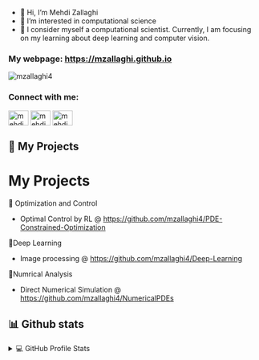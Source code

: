 - 👋 Hi, I’m Mehdi Zallaghi
- 👀 I’m interested in computational science
- 🌱 I consider myself a computational scientist. Currently, I am focusing on my learning about deep learning and computer vision.

### My webpage:   https://mzallaghi.github.io

<p align="left"> <img src="https://komarev.com/ghpvc/?username=mzallaghi4&label=Profile%20views&color=0e75b6&style=flat" alt="mzallaghi4" /> </p>


<h3 align="left">Connect with me:</h3>
<p align="left">
<a href="https://twitter.com/mehdizallaghi" target="blank"><img align="center" src="https://raw.githubusercontent.com/rahuldkjain/github-profile-readme-generator/master/src/images/icons/Social/twitter.svg" alt="mehdizallaghi" height="30" width="40" /></a>
<a href="https://linkedin.com/in/mehdizallaghi" target="blank"><img align="center" src="https://raw.githubusercontent.com/rahuldkjain/github-profile-readme-generator/master/src/images/icons/Social/linked-in-alt.svg" alt="mehdizallaghi" height="30" width="40" /></a>
<a href="https://instagram.com/mehdizallaghi4" target="blank"><img align="center" src="https://raw.githubusercontent.com/rahuldkjain/github-profile-readme-generator/master/src/images/icons/Social/instagram.svg" alt="mehdizallaghi4" height="30" width="40" /></a>
</p>

 <summary><h2>📘 My Projects</h2></summary>


# My  Projects
📄 Optimization and Control
 - Optimal Control by RL  @
https://github.com/mzallaghi4/PDE-Constrained-Optimization

📄Deep Learning
 - Image processing  @
https://github.com/mzallaghi4/Deep-Learning

📄Numrical Analysis 
 - Direct Numerical Simulation @
  https://github.com/mzallaghi4/NumericalPDEs



## 📊 Github stats
<details> 
  <summary>💻 GitHub Profile Stats</summary>
  <br/>
    <a href="https://github.com/anuraghazra/github-readme-stats"><img alt="mzallaghi4's Github Stats" src="https://github-readme-stats.vercel.app/api/?username=mzallaghi4&show_icons=true&count_private=true&theme=default&hide_border=true&bg_color=fff&title_color=00E676&icon_color=00E676" height="192px"/></a>
  <a href="https://github.com/anuraghazra/github-readme-stats"><img alt="rzashakeri's Top Languages" src="https://github-readme-stats.vercel.app/api/top-langs/?username=mzallaghi4&langs_count=8&layout=compact&theme=default&hide_border=true&bg_color=fff&title_color=000&icon_color=000&hide=Jupyter%20Notebook" height="192px"/></a>
  <br/>
</details>


<!---
mzallaghi4/mzallaghi4 is a ✨ special ✨ repository because its `README.md` (this file) appears on your GitHub profile.
You can click the Preview link to take a look at your changes.
--->
